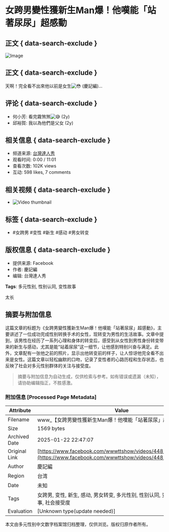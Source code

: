 # 女跨男變性獲新生Man爆！他嘆能「站著尿尿」超感動

## 正文 { data-search-exclude }


![Image](https://scontent-sjc3-1.xx.fbcdn.net/v/t15.5256-10/275755290_448153343749079_6369937834255437717_n.jpg?stp=dst-jpg_s960x960_tt6&_nc_cat=108&ccb=1-7&_nc_sid=50ce42&_nc_ohc=_dA6L_jbWoMQ7kNvgE90oaH&_nc_zt=23&_nc_ht=scontent-sjc3-1.xx&_nc_gid=A2Z3eXHlluzu_tkNgXZ37-H&oh=00_AYC3q5zq7CKg4D5nQ9_80ABWtSfQBCuY0j08oBRdr2VY0A&oe=678C0EB3)

## 正文 { data-search-exclude }
天啊！完全看不出來他以前是女生![😳](https://static.xx.fbcdn.net/images/emoji.php/v9/t2e/1/16/1f633.png) (慶記編)…

## 评论 { data-search-exclude }
- 何小芳: 看完霧煞煞![😅](https://static.xx.fbcdn.net/images/emoji.php/v9/t53/1/16/1f605.png) (2y)
- 邱裕賀: 我以為他們是父女 (2y)

## 相关信息 { data-search-exclude }
- 频道来源: [台灣達人秀](https://www.facebook.com/wwwttshow?__tn__=-UC) 
- 观看时间: 0:00 / 11:01
- 查看次数: 102K views
- 互动: 598 likes, 7 comments

## 相关视频 { data-search-exclude }
- ![Video thumbnail](https://scontent-sjc3-1.xx.fbcdn.net/v/t15.5256-10/473678730_646721484345017_2760865751752968306_n.jpg?stp=dst-jpg_s640x640_tt6&_nc_cat=1&ccb=1-7&_nc_sid=7965db&_nc_ohc=M74nX1w11_sQ7kNvgF4mxLn&_nc_zt=23&_nc_ht=scontent-sjc3-1.xx&_nc_gid=AHRIoqNXY2m-6sqXmEpPE3x&oh=00_AYAU6h8kVeq9CgSTqDKoHRIoCXwoSqQqX0P0zDn2tDtrpA&oe=678C183C)

## 标签 { data-search-exclude }
- #女跨男 #变性 #新生 #感动 #男女转变

## 版权信息 { data-search-exclude }
- 提供来源: Facebook
- 作者: 慶記編
- 编辑: 台灣達人秀

**Tags**: 多元性别, 性别认同, 变性故事

太长
<!-- tcd_original_link https://www.facebook.com/wwwttshow/videos/448138933750520/ -->


## 摘要与附加信息

<!-- tcd_abstract -->
这篇文章的标题为《女跨男變性獲新生Man爆！他嘆能「站著尿尿」超感動》，主要讲述了一位成功完成性别转换手术的女性，现转变为男性的生活故事。文章中提到，该男性在经历了一系列心理和身体的转变后，感受到从女性到男性身份转变带来的新生与感动，尤其是能“站着尿尿”这一细节，让他感到特别兴奋与满足。此外，文章配有一张他之前的照片，显示出他转变前的样子，让人惊讶他完全看不出来是女性。这篇文章以轻松幽默的口吻，记录了变性者的心路历程和生存状态，也反映了社会对多元性别群体的关注与接受度。
<!-- tcd_abstract_end -->

> 摘要与附加信息为自动生成，仅供检索与参考。如有错误或遗漏（未知），请协助编辑指正，不胜感激。

### 附加信息 [Processed Page Metadata]

| Attribute       | Value                                  |
|-----------------|----------------------------------------|
| Filename        | www_【女跨男變性獲新生Man爆！他嘆能「站著尿尿」超感動】__天啊_.md                             |
| Size            | 1569 bytes                           |
| Archived Date   | 2025-01-22 22:47:07                             |
| Original Link   | [https://www.facebook.com/wwwttshow/videos/448138933750520/](https://www.facebook.com/wwwttshow/videos/448138933750520/)                       |
| Author          | 慶記編                               |
| Region          | 台湾                               |
| Date            | 未知                                 |
| Tags            | 女跨男, 变性, 新生, 感动, 男女转变, 多元性别, 性别认同, 变性故事, 生命故事, 社会接受度                                 |
| Evaluation            | [Unknown type(update needed)]                                 |
<!-- tcd_table_end -->

本文由多元性别中文数字档案馆归档整理，仅供浏览。版权归原作者所有。
